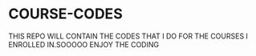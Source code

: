 # COURSE-CODES

THIS REPO WILL CONTAIN THE CODES THAT I DO FOR THE COURSES I ENROLLED IN.SOOOOO ENJOY THE CODING
